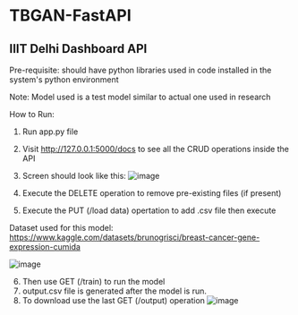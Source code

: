 # TBGAN-FastAPI
## IIIT Delhi Dashboard API


Pre-requisite: should have python libraries used in code installed in the system's python environment

Note: Model used is a test model similar to actual one used in research

How to Run:
1. Run app.py file 
2. Visit http://127.0.0.1:5000/docs to see all the CRUD operations inside the API
3. Screen should look like this:
![image](https://user-images.githubusercontent.com/78900552/182476735-f190571b-8d0e-4762-8998-55f7d310ac89.png)

4. Execute the DELETE operation to remove pre-existing files (if present)
5. Execute the PUT (/load data) opertation to add .csv file then execute

Dataset used for this model: https://www.kaggle.com/datasets/brunogrisci/breast-cancer-gene-expression-cumida

![image](https://user-images.githubusercontent.com/78900552/182476975-3102256b-f4be-442f-9987-1ed2f72160b3.png)

6. Then use GET (/train) to run the model
7. output.csv file is generated after the model is run. 
8. To download use the last GET (/output) operation
![image](https://user-images.githubusercontent.com/78900552/182477518-dd586e27-8de8-4f1a-bf41-91bd6c838ee2.png)

